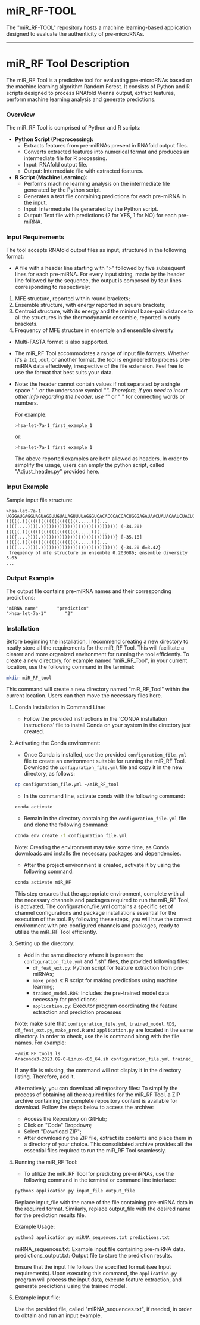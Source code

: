 # miR_RF-TOOL
The "miR_RF-TOOL" repository hosts a machine learning-based application designed to evaluate the authenticity of pre-microRNAs. 

---

# miR_RF Tool Description

The miR_RF Tool is a predictive tool for evaluating pre-microRNAs based on the machine learning algorithm Random Forest. It consists of Python and R scripts designed to process RNAfold Vienna output, extract features, perform machine learning analysis and generate predictions.

### Overview

The miR_RF Tool is comprised of Python and R scripts:
- **Python Script (Preprocessing):**
  - Extracts features from pre-miRNAs present in RNAfold output files.
  - Converts extracted features into numerical format and produces an intermediate file for R processing.
  - Input: RNAfold output file.
  - Output: Intermediate file with extracted features.
- **R Script (Machine Learning):**
  - Performs machine learning analysis on the intermediate file generated by the Python script.
  - Generates a text file containing predictions for each pre-miRNA in the input.
  - Input: Intermediate file generated by the Python script.
  - Output: Text file with predictions (2 for YES, 1 for NO) for each pre-miRNA.

### Input Requirements
The tool accepts RNAfold output files as input, structured in the following format:
- A file with a header line starting with ">" followed by five subsequent lines for each pre-miRNA. 
For every input string, made by the header line followed by the sequence, the output is composed by four lines corresponding to respectively:
1. MFE structure, reported within round brackets;
2. Ensemble structure, with energy reported in square brackets;
3. Centroid structure, with its energy and the minimal base-pair distance to all the structures in
the thermodynamic ensemble, reported in curly brackets.
4. Frequency of MFE structure in ensemble and ensemble diversity
   
- Multi-FASTA format is also supported.
- The miR_RF Tool accommodates a range of input file formats. Whether it's a .txt, .out, or another format, the tool is engineered to process pre-miRNA data 
  effectively, irrespective of the file extension. Feel free to use the format that best suits your data.
- Note: the header cannot contain values if not separated by a single space " " or the underscore symbol "_". Therefore, if you need to insert other info 
  regarding the header, use "_" or " " for connecting words or numbers.

  For example:
  
  ```plaintext
  >hsa-let-7a-1_first_example_1
  ```
  or:
  
  ```plaintext
  >hsa-let-7a-1 first example 1
  ```

  The above reported examples are both allowed as headers.
  In order to simplify the usage, users can emply the python script, called "Adjust_header.py" provided here. 

### Input Example

Sample input file structure:

```plaintext
>hsa-let-7a-1
UGGGAUGAGGUAGUAGGUUGUAUAGUUUUAGGGUCACACCCACCACUGGGAGAUAACUAUACAAUCUACUGUCUUUCCUA
(((((.(((((((((((((((((((((.....(((...((((....)))).))))))))))))))))))))))))))))) (-34.20)
{((((.(((((((((((((((((((((.....(((...((({....}))).))))))))))))))))))))))))))))} [-35.18]
(((((.(((((((((((((((((((((.....(((...((((....)))).))))))))))))))))))))))))))))) {-34.20 d=3.42}
 frequency of mfe structure in ensemble 0.203686; ensemble diversity 5.63
...
```

### Output Example

The output file contains pre-miRNA names and their corresponding predictions:

```plaintext
"miRNA name"       "prediction"
">hsa-let-7a-1"       "2"
```

### Installation

Before beginning the installation, I recommend creating a new directory to neatly store all the requirements for the miR_RF Tool. This will facilitate a clearer and more organized environment for running the tool efficiently. 
To create a new directory, for example named "miR_RF_Tool", in your current location, use the following command in the terminal:

```bash
mkdir miR_RF_tool
```
This command will create a new directory named "miR_RF_Tool" within the current location. Users can then move the necessary files here. 

1. Conda Installation in Command Line:
   - Follow the provided instructions in the 'CONDA installation instructions' file to install Conda on your system in the directory just created.

2. Activating the Conda environment:
   - Once Conda is installed, use the provided `configuration_file.yml` file to create an environment suitable for running the miR_RF Tool.
   Download the `configuration_file.yml` file and copy it in the new directory, as follows:

   ```bash
   cp configuration_file.yml ~/miR_RF_tool
   ```
   - In the command line, activate conda with the following command:

   ```bash
   conda activate
   ``` 
   
   - Remain in the directory containing the `configuration_file.yml` file and clone the following command:

   ```bash
   conda env create -f configuration_file.yml
   ```
   Note: Creating the environment may take some time, as Conda downloads and installs the necessary packages and dependencies.

   - After the project environment is created, activate it by using the following command:

   ```bash
   conda activate miR_RF
   ```
   This step ensures that the appropriate environment, complete with all the necessary channels and packages required to run the miR_RF Tool, is activated. The 
   configuration_file.yml contains a specific set of channel configurations and package installations essential for the execution of the tool.
   By following these steps, you will have the correct environment with pre-configured channels and packages, ready to utilize the miR_RF Tool efficiently.

2. Setting up the directory:
   - Add in the same directory where it is present the `configuration_file.yml` and ".sh" files, the provided following files:
      - `df_feat_ext.py`: Python script for feature extraction from pre-miRNAs;
      - `make_pred.R`: R script for making predictions using machine learning;
      - `trained_model.RDS`: Includes the pre-trained model data necessary for predictions;
      - `application.py`: Executor program coordinating the feature extraction and prediction processes

   Note: make sure that `configuration_file.yml`, `trained_model.RDS`, `df_feat_ext.py`, `make_pred.R` and `application.py` are located in the same directory. In 
   order to check, use the ls command along with the file names. For example:

   ```bash
   ~/miR_RF_tool$ ls
   Anaconda3-2023.09-0-Linux-x86_64.sh configuration_file.yml trained_model.RDS df_feat_ext.py make_pred.R application.py
   ```
   If any file is missing, the command will not display it in the directory listing. Therefore, add it.

   Alternatively, you can download all repository files: 
   To simplify the process of obtaining all the required files for the miR_RF Tool, a ZIP archive containing the complete repository content is available for 
   download. Follow the steps below to access the archive:
   - Access the Repository on GitHub;
   - Click on "Code" Dropdown;
   - Select "Download ZIP";
   - After downloading the ZIP file, extract its contents and place them in a directory of your choice. This consolidated archive provides all the essential 
   files required to run the miR_RF Tool seamlessly.


4. Running the miR_RF Tool:
   - To utilize the miR_RF Tool for predicting pre-miRNAs, use the following command in the terminal or command line interface:

   ```bash
   python3 application.py input_file output_file
   ```

   Replace input_file with the name of the file containing pre-miRNA data in the required format. Similarly, replace output_file with the desired name for the 
   prediction results file.

   Example Usage:

   ```bash
   python3 application.py miRNA_sequences.txt predictions.txt
   ```
   miRNA_sequences.txt: Example input file containing pre-miRNA data.
   predictions_output.txt: Output file to store the prediction results.

   Ensure that the input file follows the specified format (see Input requirements). Upon executing this command, the `application.py` program will 
   process the input data, execute feature extraction, and generate predictions using the trained model.

5. Example input file:
   
   Use the provided file, called "miRNA_sequences.txt", if needed, in order to obtain and run an input example. 
